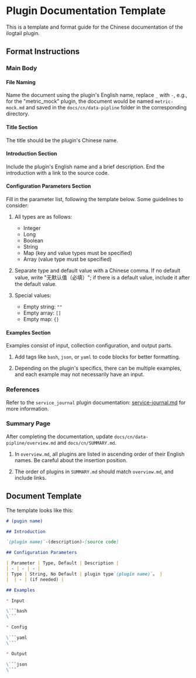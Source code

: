 # Plugin Documentation Template

This is a template and format guide for the Chinese documentation of the ilogtail plugin.

## Format Instructions

### Main Body

#### File Naming

Name the document using the plugin's English name, replace `_` with `-`, e.g., for the "metric_mock" plugin, the document would be named `metric-mock.md` and saved in the `docs/cn/data-pipline` folder in the corresponding directory.

#### Title Section

The title should be the plugin's Chinese name.

#### Introduction Section

Include the plugin's English name and a brief description. End the introduction with a link to the source code.

#### Configuration Parameters Section

Fill in the parameter list, following the template below. Some guidelines to consider:

1. All types are as follows:
   * Integer
   * Long
   * Boolean
   * String
   * Map (key and value types must be specified)
   * Array (value type must be specified)

2. Separate type and default value with a Chinese comma. If no default value, write "无默认值（必填）"; if there is a default value, include it after the default value.

3. Special values:
   * Empty string: `""`
   * Empty array: `[]`
   * Empty map: `{}`

#### Examples Section

Examples consist of input, collection configuration, and output parts.

1. Add tags like `bash`, `json`, or `yaml` to code blocks for better formatting.

2. Depending on the plugin's specifics, there can be multiple examples, and each example may not necessarily have an input.

### References

Refer to the `service_journal` plugin documentation: [service-journal.md](https://github.com/alibaba/ilogtail/blob/main/docs/cn/plugins/input/service-journal.md) for more information.

### Summary Page

After completing the documentation, update `docs/cn/data-pipline/overview.md` and `docs/cn/SUMMARY.md`.

1. In `overview.md`, all plugins are listed in ascending order of their English names. Be careful about the insertion position.

2. The order of plugins in `SUMMARY.md` should match `overview.md`, and include links.

## Document Template

The template looks like this:

```markdown
# (pugin name)

## Introduction

`(plugin name)`-(description)-[source code]

## Configuration Parameters

| Parameter | Type, Default | Description |
| - | - | - |
| Type | String, No Default | plugin type`(plugin name)`。 |
|  | - | (if needed) |

## Examples

* Input

\```bash
\```

* Config

\```yaml
\```

* Output

\```json
\```
```
